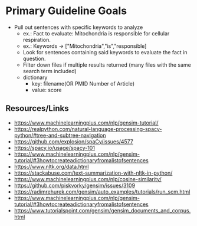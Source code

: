 # Primary Guideline Goals
- Pull out sentences with specific keywords to analyze
  - ex.: Fact to evaluate: Mitochondria is responsible for cellular respiration.
  - ex.: Keywords -> ["Mitochondria","is","responsible]
  - Look for sentences containing said keywords to evaluate the fact in question.
  - Filter down files if multiple results returned (many files with the same search term included)
  - dictionary
    - key: filename(OR PMID Number of Article)
    - value: score
  
## Resources/Links
- https://www.machinelearningplus.com/nlp/gensim-tutorial/
- https://realpython.com/natural-language-processing-spacy-python/#tree-and-subtree-navigation
-  https://github.com/explosion/spaCy/issues/4577
-  https://spacy.io/usage/spacy-101
-  https://www.machinelearningplus.com/nlp/gensim-tutorial/#3howtocreateadictionaryfromalistofsentences
-  https://www.nltk.org/data.html
-  https://stackabuse.com/text-summarization-with-nltk-in-python/
-  https://www.machinelearningplus.com/nlp/cosine-similarity/
-  https://github.com/piskvorky/gensim/issues/3109
-  https://radimrehurek.com/gensim/auto_examples/tutorials/run_scm.html
-  https://www.machinelearningplus.com/nlp/gensim-tutorial/#3howtocreateadictionaryfromalistofsentences
-  https://www.tutorialspoint.com/gensim/gensim_documents_and_corpus.html